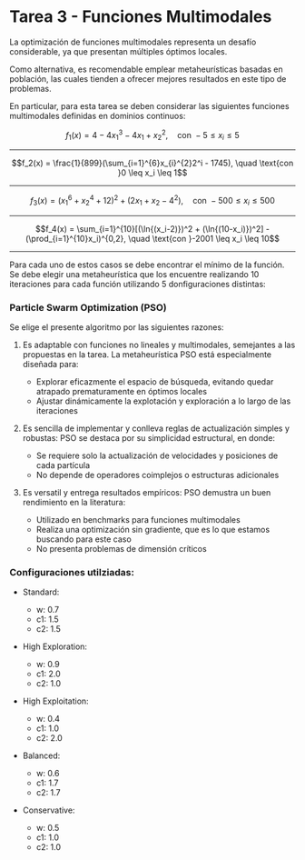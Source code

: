 # Tarea 3 - Funciones Multimodales


La optimización de funciones multimodales representa un desafío considerable, ya que  presentan múltiples óptimos locales. 

Como alternativa, es recomendable emplear metaheurísticas basadas en población, las cuales tienden a ofrecer mejores resultados en este tipo de problemas.  

En particular, para esta tarea se deben considerar las siguientes funciones multimodales definidas en dominios continuos:

$$f_1(x) = 4 - 4x_{1}^{3} - 4x_1 + x_2^{2}, \quad \text{con }-5 \leq x_i \leq 5$$

---

$$f_2(x) = \frac{1}{899}(\sum_{i=1}^{6}x_{i}^{2}2^i - 1745), \quad \text{con }0 \leq x_i \leq 1$$

---

$$f_3(x) = (x_{1}^{6} + x_{2}^{4} + 12)^2 + (2x_1 + x_2 - 4^2), \quad \text{con }-500 \leq x_i \leq 500$$

---

$$f_4(x) = \sum_{i=1}^{10}[(\ln{(x_i-2)})^2 + (\ln{(10-x_i)})^2] - (\prod_{i=1}^{10}x_i)^{0,2}, \quad \text{con }-2001 \leq x_i \leq 10$$

---

Para cada uno de estos casos se debe encontrar el mínimo de la función. Se debe elegir una metaheurística que los encuentre realizando 10 iteraciones para cada función utilizando 5 donfiguraciones distintas:

### Particle Swarm Optimization (PSO)
Se elige el presente algoritmo por las siguientes razones:

1. Es adaptable con funciones no lineales y multimodales, semejantes a las propuestas en la tarea. La metaheurística PSO está especialmente diseñada para:
   - Explorar eficazmente el espacio de búsqueda, evitando quedar atrapado prematuramente en óptimos locales
   - Ajustar dinámicamente la explotación y exploración a lo largo de las iteraciones

2. Es sencilla de implementar y conlleva reglas de actualización simples y robustas: PSO se destaca por su simplicidad estructural, en donde:
   - Se requiere solo la actualización de velocidades y posiciones de cada partícula
   - No depende de operadores coimplejos o estructuras adicionales

3. Es versatil y entrega resultados empíricos: PSO demustra un buen rendimiento en la literatura:
   - Utilizado en benchmarks para funciones multimodales
   - Realiza una optimización sin gradiente, que es lo que estamos buscando para este caso
   - No presenta problemas de dimensión críticos

### Configuraciones utilziadas:
- Standard:
	- w: 0.7
	- c1: 1.5
	- c2: 1.5

- High Exploration: 
	- w: 0.9
	- c1: 2.0
	- c2: 1.0

- High Exploitation:
	- w: 0.4
	- c1: 1.0
	- c2: 2.0

- Balanced:
	- w: 0.6
	- c1: 1.7
	- c2: 1.7

- Conservative:
	- w: 0.5
	- c1: 1.0
	- c2: 1.0


